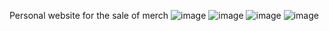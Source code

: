 Personal website for the sale of merch
![image](https://github.com/user-attachments/assets/3aa5fdb8-6a2a-4a3a-bd44-21d3d0c52ed0)
![image](https://github.com/user-attachments/assets/9518ad43-f145-477b-978e-4df55a1bf071)
![image](https://github.com/user-attachments/assets/bb16f2fd-3c4c-4bdd-97e6-50d873adc02a)
![image](https://github.com/user-attachments/assets/8dfcc859-30c3-4b62-a4da-47648770f25f)
